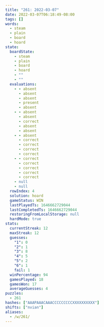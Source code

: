 ```yaml
---
title: "261: 2022-03-07"
date: 2022-03-07T06:18:49-08:00
tags: []
words:
  - steam
  - plain
  - board
  - hoard
state:
  boardState:
    - steam
    - plain
    - board
    - hoard
    - ""
    - ""
  evaluations:
    - - absent
      - absent
      - absent
      - present
      - absent
    - - absent
      - absent
      - correct
      - absent
      - absent
    - - absent
      - correct
      - correct
      - correct
      - correct
    - - correct
      - correct
      - correct
      - correct
      - correct
    - null
    - null
  rowIndex: 4
  solution: hoard
  gameStatus: WIN
  lastPlayedTs: 1646662729044
  lastCompletedTs: 1646662729044
  restoringFromLocalStorage: null
  hardMode: true
stats:
  currentStreak: 12
  maxStreak: 12
  guesses:
    "1": 0
    "2": 1
    "3": 8
    "4": 5
    "5": 2
    "6": 1
    fail: 1
  winPercentage: 94
  gamesPlayed: 18
  gamesWon: 17
  averageGuesses: 4
puzzles:
  - 261
hashes: ["AAAPAAACAAACCCCCCCCCXXXXXXXXXX"]
shifts: ["nvian"]
aliases:
  - /w/261/
---
```

<!-- more -->
